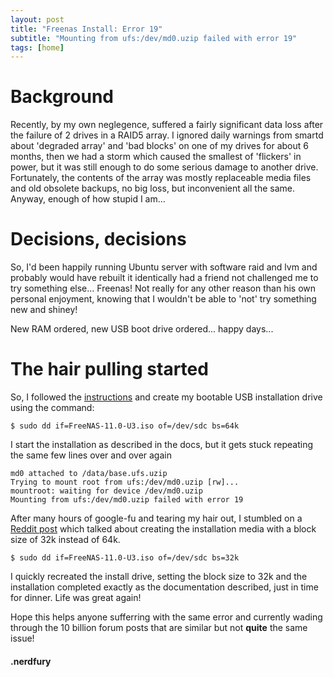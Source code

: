 ```yaml
---
layout: post
title: "Freenas Install: Error 19"
subtitle: "Mounting from ufs:/dev/md0.uzip failed with error 19"
tags: [home]
---
```


# Background

Recently, by my own neglegence, suffered a fairly significant data loss after the failure of 2 drives in a RAID5 array. 
I ignored daily warnings from smartd about 'degraded array' and 'bad blocks' on one of my drives for about 6 months, 
then we had a storm which caused the smallest of 'flickers' in power, but it was still enough to do some serious damage to another drive. 
Fortunately, the contents of the array was mostly replaceable media files and old obsolete backups, no big loss, but inconvenient all the same.
Anyway, enough of how stupid I am...


# Decisions, decisions

So, I'd been happily running Ubuntu server with software raid and lvm and probably
would have rebuilt it identically had a friend not challenged me to try something else... Freenas!
Not really for any other reason than his own personal enjoyment, knowing that I wouldn't be able to 'not'
try something new and shiney!

New RAM ordered, new USB boot drive ordered... happy days...

# The hair pulling started

So, I followed the [instructions](http://doc.freenas.org/11/install.html#preparing-the-media) and create my bootable
USB installation drive using the command:

```terminal
$ sudo dd if=FreeNAS-11.0-U3.iso of=/dev/sdc bs=64k
```

I start the installation as described in the docs, but it gets stuck repeating the same few lines over and over again

```terminal
md0 attached to /data/base.ufs.uzip
Trying to mount root from ufs:/dev/md0.uzip [rw]...
mountroot: waiting for device /dev/md0.uzip
Mounting from ufs:/dev/md0.uzip failed with error 19
```

After many hours of google-fu and tearing my hair out, I stumbled on a [Reddit post](https://www.reddit.com/r/freenas/comments/5k5846/cannot_install_freenas_error_19/) 
which talked about creating the installation media with a block size of 32k instead of 64k.

```terminal
$ sudo dd if=FreeNAS-11.0-U3.iso of=/dev/sdc bs=32k
```

I quickly recreated the install drive, setting the block size to 32k and the installation completed exactly as the documentation 
described, just in time for dinner. Life was great again!

Hope this helps anyone sufferring with the same error and currently wading through the 10 billion forum posts that are similar but not __quite__ the same issue!


#### .nerdfury
